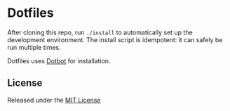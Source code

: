 # Dotfiles

After cloning this repo, run `./install` to automatically set up the development environment. The install script is idempotent: it can safely be run multiple times.

Dotfiles uses [Dotbot](https://github.com/anishathalye/dotbot) for installation.

## License

Released under the [MIT License](LICENSE)
